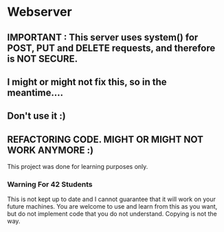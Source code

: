 # Webserver
## IMPORTANT : This server uses system() for POST, PUT and DELETE requests, and therefore is NOT SECURE.
## I might or might not fix this, so in the meantime....
## Don't use it :)
## REFACTORING CODE. MIGHT OR MIGHT NOT WORK ANYMORE :)
This project was done for learning purposes only.

### Warning For 42 Students

This is not kept up to date and I cannot guarantee that it will work on your future machines. You are welcome to use and learn from this as you want, but do not implement code that you do not understand. Copying is not the way.


